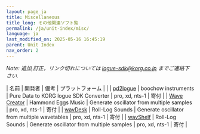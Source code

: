 ```yaml
---
layout: page_ja
title: Miscellaneous
title_long: その他関連ソフト覧
permalink: /ja/unit-index/misc/
language: ja
last_modified_on: 2025-05-16 16:45:19
parent: Unit Index
nav_order: 2
---
```


_Note: 追加,訂正，リンク切れについては *logue-sdk@korg.co.jp* までご連絡下さい._

| 名前 | 開発者 | 備考 | プラットフォーム |  |
| [pd2logue](https://blog.boochow.com/logue/pd2logue) | boochow instruments | Pure Data to KORG logue SDK Converter | pro, xd, nts-1 | 寄付 |
| [Wave Creator](http://hammondeggsmusic.ca/logueplugins/wavecreator.html) | Hammond Eggs Music | Generate oscillator from multiple samples | pro, xd, nts-1 | 寄付 |
| [wavDesk](https://gumroad.com/l/wavDesk) | Roll-Log Sounds | Generate oscillator from multiple wavetables | pro, xd, nts-1 | 寄付 |
| [wavShelf](https://gumroad.com/l/wavShelf) | Roll-Log Sounds | Generate oscillator from multiple samples | pro, xd, nts-1 | 寄付 |


